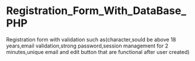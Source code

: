 # Registration_Form_With_DataBase_PHP
Registration form with validation such as(character,sould be above 18 years,email validation,strong password,session management for 2 minutes,unique email and edit button that are functional after user created)
